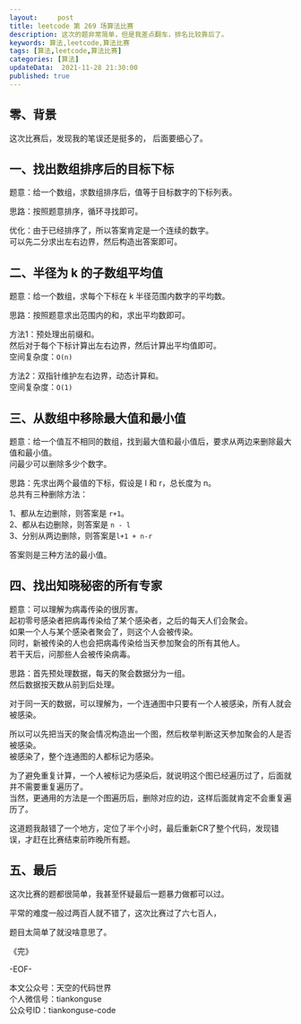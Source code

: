 ```yaml
---   
layout:     post  
title: leetcode 第 269 场算法比赛  
description: 这次的题非常简单，但是我差点翻车，排名比较靠后了。       
keywords: 算法,leetcode,算法比赛  
tags: [算法,leetcode,算法比赛]    
categories: [算法]  
updateData:  2021-11-28 21:30:00  
published: true  
---  
```



## 零、背景  


这次比赛后，发现我的笔误还是挺多的， 后面要细心了。  


## 一、找出数组排序后的目标下标  


题意：给一个数组，求数组排序后，值等于目标数字的下标列表。  


思路：按照题意排序，循环寻找即可。  


优化：由于已经排序了，所以答案肯定是一个连续的数字。  
可以先二分求出左右边界，然后构造出答案即可。  


## 二、半径为 k 的子数组平均值  


题意：给一个数组，求每个下标在 k 半径范围内数字的平均数。  


思路：按照题意求出范围内的和，求出平均数即可。  


方法1：预处理出前缀和。  
然后对于每个下标计算出左右边界，然后计算出平均值即可。  
空间复杂度：`O(n)`  


方法2：双指针维护左右边界，动态计算和。  
空间复杂度：`O(1)`  


## 三、从数组中移除最大值和最小值  


题意：给一个值互不相同的数组，找到最大值和最小值后，要求从两边来删除最大值和最小值。  
问最少可以删除多少个数字。  


思路：先求出两个最值的下标，假设是 l 和 r，总长度为 n。  
总共有三种删除方法： 

1、都从左边删除，则答案是 `r+1`。  
2、都从右边删除，则答案是 `n - l`  
3、分别从两边删除，则答案是`l+1 + n-r`  


答案则是三种方法的最小值。  


## 四、找出知晓秘密的所有专家  


题意：可以理解为病毒传染的很厉害。  
起初零号感染者把病毒传染给了某个感染者，之后的每天人们会聚会。  
如果一个人与某个感染者聚会了，则这个人会被传染。  
同时，新被传染的人也会把病毒传染给当天参加聚会的所有其他人。  
若干天后，问那些人会被传染病毒。  


思路：首先预处理数据，每天的聚会数据分为一组。  
然后数据按天数从前到后处理。  


对于同一天的数据，可以理解为，一个连通图中只要有一个人被感染，所有人就会被感染。  


所以可以先把当天的聚会情况构造出一个图，然后枚举判断这天参加聚会的人是否被感染。  
被感染了，整个连通图的人都标记为感染。  


为了避免重复计算，一个人被标记为感染后，就说明这个图已经遍历过了，后面就并不需要重复遍历了。  
当然，更通用的方法是一个图遍历后，删除对应的边，这样后面就肯定不会重复遍历了。  


这道题我敲错了一个地方，定位了半个小时，最后重新CR了整个代码，发现错误，才赶在比赛结束前昨晚所有题。  


## 五、最后  


这次比赛的题都很简单，我甚至怀疑最后一题暴力做都可以过。   


平常的难度一般过两百人就不错了，这次比赛过了六七百人，


题目太简单了就没啥意思了。  



《完》  


-EOF-  



本文公众号：天空的代码世界  
个人微信号：tiankonguse  
公众号ID：tiankonguse-code  
  

